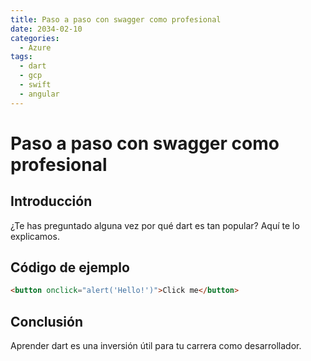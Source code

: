 ```yaml
---
title: Paso a paso con swagger como profesional
date: 2034-02-10
categories:
  - Azure
tags:
  - dart
  - gcp
  - swift
  - angular
---
```


# Paso a paso con swagger como profesional

## Introducción

¿Te has preguntado alguna vez por qué dart es tan popular? Aquí te lo explicamos.

## Código de ejemplo

```html
<button onclick="alert('Hello!')">Click me</button>
```

## Conclusión

Aprender dart es una inversión útil para tu carrera como desarrollador.